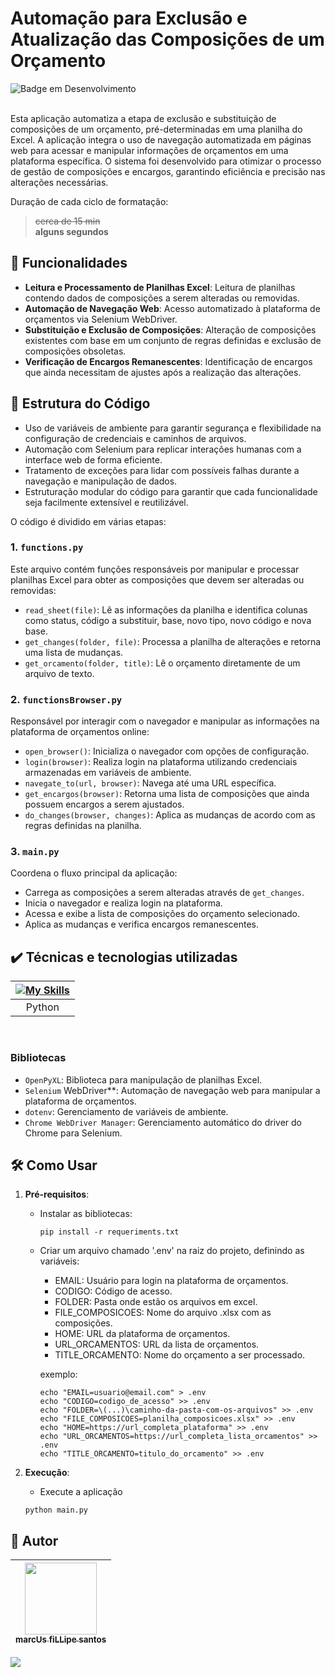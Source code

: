 # Automação para Exclusão e Atualização das Composições de um Orçamento
![Badge em Desenvolvimento](http://img.shields.io/static/v1?label=STATUS&message=EM%20DESENVOLVIMENTO&color=GREEN&style=for-the-badge)  

<br />
Esta aplicação automatiza a etapa de exclusão e substituição de composições de um orçamento, pré-determinadas em uma planilha do Excel. A aplicação integra o uso de navegação automatizada em páginas web para acessar e manipular informações de orçamentos em uma plataforma específica. O sistema foi desenvolvido para otimizar o processo de gestão de composições e encargos, garantindo eficiência e precisão nas alterações necessárias.
<br />

Duração de cada ciclo de formatação:<br />
>~~cerca de 15 min~~<br />
>**alguns segundos**

## :hammer: Funcionalidades

- **Leitura e Processamento de Planilhas Excel**: Leitura de planilhas contendo dados de composições a serem alteradas ou removidas.
- **Automação de Navegação Web**: Acesso automatizado à plataforma de orçamentos via Selenium WebDriver.
- **Substituição e Exclusão de Composições**: Alteração de composições existentes com base em um conjunto de regras definidas e exclusão de composições obsoletas.
- **Verificação de Encargos Remanescentes**: Identificação de encargos que ainda necessitam de ajustes após a realização das alterações.


## :page_facing_up: Estrutura do Código

   - Uso de variáveis de ambiente para garantir segurança e flexibilidade na configuração de credenciais e caminhos de arquivos.
   - Automação com Selenium para replicar interações humanas com a interface web de forma eficiente.
   - Tratamento de exceções para lidar com possíveis falhas durante a navegação e manipulação de dados.
   - Estruturação modular do código para garantir que cada funcionalidade seja facilmente extensível e reutilizável.

O código é dividido em várias etapas:

### 1. `functions.py`

Este arquivo contém funções responsáveis por manipular e processar planilhas Excel para obter as composições que devem ser alteradas ou removidas:

- `read_sheet(file)`: Lê as informações da planilha e identifica colunas como status, código a substituir, base, novo tipo, novo código e nova base.
- `get_changes(folder, file)`: Processa a planilha de alterações e retorna uma lista de mudanças.
- `get_orcamento(folder, title)`: Lê o orçamento diretamente de um arquivo de texto.

### 2. `functionsBrowser.py`

Responsável por interagir com o navegador e manipular as informações na plataforma de orçamentos online:

- `open_browser()`: Inicializa o navegador com opções de configuração.
- `login(browser)`: Realiza login na plataforma utilizando credenciais armazenadas em variáveis de ambiente.
- `navegate_to(url, browser)`: Navega até uma URL específica.
- `get_encargos(browser)`: Retorna uma lista de composições que ainda possuem encargos a serem ajustados.
- `do_changes(browser, changes)`: Aplica as mudanças de acordo com as regras definidas na planilha.

### 3. `main.py`

Coordena o fluxo principal da aplicação:

- Carrega as composições a serem alteradas através de `get_changes`.
- Inicia o navegador e realiza login na plataforma.
- Acessa e exibe a lista de composições do orçamento selecionado.
- Aplica as mudanças e verifica encargos remanescentes.

## ✔️ Técnicas e tecnologias utilizadas

| [![My Skills](https://skillicons.dev/icons?i=py)]() |  
|                          :---:                      |
| Python                                              |  

<br />

### Bibliotecas

- `OpenPyXL`: Biblioteca para manipulação de planilhas Excel.
- `Selenium` WebDriver**: Automação de navegação web para manipular a plataforma de orçamentos.
- `dotenv`: Gerenciamento de variáveis de ambiente.
- `Chrome WebDriver Manager`: Gerenciamento automático do driver do Chrome para Selenium.


## 🛠️ Como Usar

1. **Pré-requisitos**:
   - Instalar as bibliotecas: 
     ```
     pip install -r requeriments.txt
     ```
   - Criar um arquivo chamado '.env' na raiz do projeto, definindo as variáveis:
      - EMAIL: Usuário para login na plataforma de orçamentos.
      - CODIGO: Código de acesso.
      - FOLDER: Pasta onde estão os arquivos em excel.
      - FILE_COMPOSICOES: Nome do arquivo .xlsx com as composições.
      - HOME: URL da plataforma de orçamentos.
      - URL_ORCAMENTOS: URL da lista de orçamentos.
      - TITLE_ORCAMENTO: Nome do orçamento a ser processado.

      exemplo:
      ```
      echo "EMAIL=usuario@email.com" > .env
      echo "CODIGO=codigo_de_acesso" >> .env
      echo "FOLDER=\(...)\caminho-da-pasta-com-os-arquivos" >> .env
      echo "FILE_COMPOSICOES=planilha_composicoes.xlsx" >> .env
      echo "HOME=https://url_completa_plataforma" >> .env
      echo "URL_ORCAMENTOS=https://url_completa_lista_orcamentos" >> .env
      echo "TITLE_ORCAMENTO=titulo_do_orcamento" >> .env
      ```
   
2. **Execução**:
   - Execute a aplicação
   ```
   python main.py
   ```


## 🚶 Autor

| [<img loading="lazy" src="https://github.com/marcus88santos.png?size=115" width=115><br><sub>marcUs fiLLipe santos</sub>](https://github.com/marcus88santos) |
| :---: |

<div>
<a href="https://www.linkedin.com/in/marcus88santos" target="_blank"><img loading="lazy" src="https://img.shields.io/badge/-LinkedIn-%230077B5?style=for-the-badge&logo=linkedin&logoColor=white" target="_blank"></a>   
</div>